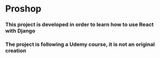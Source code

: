 # Proshop

### This project is developed in order to learn how to use React with Django

### The project is following a Udemy course, it is not an original creation